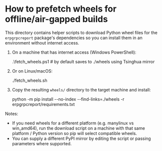 How to prefetch wheels for offline/air-gapped builds
===============================================

This directory contains helper scripts to download Python wheel files for the
`erpgrpcreport` package's dependencies so you can install them in an
environment without internet access.

1) On a machine that has internet access (Windows PowerShell):

   .\fetch_wheels.ps1  # by default saves to ./wheels using Tsinghua mirror

2) Or on Linux/macOS:

   ./fetch_wheels.sh

3) Copy the resulting `wheels/` directory to the target machine and install:

   python -m pip install --no-index --find-links=./wheels -r erpgrpcreport/requirements.txt

Notes:
- If you need wheels for a different platform (e.g. manylinux vs win_amd64), run the download script on a machine with that same platform / Python version so pip will select compatible wheels.
- You can supply a different PyPI mirror by editing the script or passing parameters where supported.
